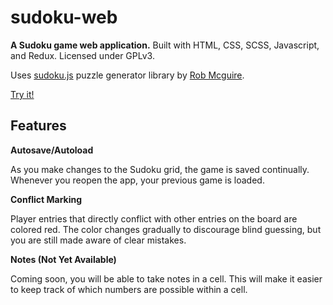 # sudoku-web
**A Sudoku game web application.** Built with HTML, CSS, SCSS, Javascript, and Redux. Licensed under GPLv3.

Uses [sudoku.js](https://github.com/robatron/sudoku.js/) puzzle generator library by [Rob Mcguire](https://github.com/robatron).

[Try it!](http://burklund.us.to/sudoku/)

## Features

**Autosave/Autoload**

As you make changes to the Sudoku grid, the game is saved continually. Whenever you reopen the app, your previous game is loaded.

**Conflict Marking**

Player entries that directly conflict with other entries on the board are colored red. The color changes gradually to discourage blind guessing, but you are still made aware of clear mistakes.

**Notes (Not Yet Available)**

Coming soon, you will be able to take notes in a cell. This will make it easier to keep track of which numbers are possible within a cell.
